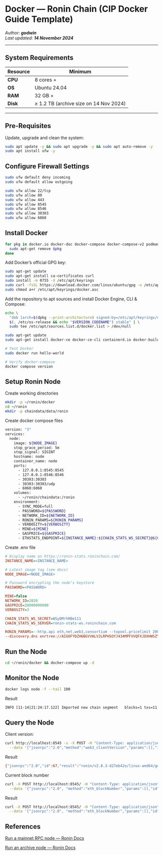 # Docker — Ronin Chain (CIP Docker Guide Template)

*Author: **godwin**  
Last updated: **14 November 2024***  

---

## System Requirements

| Resource | Minimum |
|----------|---------|
| **CPU**  | 8 cores + |
| **OS**   | Ubuntu 24.04 |
| **RAM**  | 32 GB + |
| **Disk** | ≥ 1.2 TB (archive size on 14 Nov 2024) |

---

## Pre-Requisites

Update, upgrade and clean the system:

```bash
sudo apt update -y && sudo apt upgrade -y && sudo apt auto-remove -y
sudo apt install ufw -y
```
## Configure Firewall Settings
```bash
sudo ufw default deny incoming
sudo ufw default allow outgoing

sudo ufw allow 22/tcp
sudo ufw allow 80
sudo ufw allow 443
sudo ufw allow 8545
sudo ufw allow 8546
sudo ufw allow 30303
sudo ufw allow 6060
```
## Install Docker
```bash
for pkg in docker.io docker-doc docker-compose docker-compose-v2 podman-docker containerd runc; do
  sudo apt-get remove $pkg
done
```
Add Docker’s official GPG key:

```bash
sudo apt-get update
sudo apt-get install ca-certificates curl
sudo install -m 0755 -d /etc/apt/keyrings
sudo curl -fsSL https://download.docker.com/linux/ubuntu/gpg -o /etc/apt/keyrings/docker.asc
sudo chmod a+r /etc/apt/keyrings/docker.asc
```
Add the repository to apt sources and install Docker Engine, CLI & Compose:

```bash
echo \
  "deb [arch=$(dpkg --print-architecture) signed-by=/etc/apt/keyrings/docker.asc] https://download.docker.com/linux/ubuntu \
  $(. /etc/os-release && echo "$VERSION_CODENAME") stable" | \
  sudo tee /etc/apt/sources.list.d/docker.list > /dev/null

sudo apt-get update
sudo apt-get install docker-ce docker-ce-cli containerd.io docker-buildx-plugin docker-compose-plugin

# Test Docker
sudo docker run hello-world

# Verify docker-compose
docker compose version
```

## Setup Ronin Node
Create working directories
```bash
mkdir -p ~/ronin/docker
cd ~/ronin
mkdir -p chaindata/data/ronin
```

Create docker compose files
```bash
version: "3"
services:
  node:
    image: ${NODE_IMAGE}
    stop_grace_period: 5m
    stop_signal: SIGINT
    hostname: node
    container_name: node
    ports:
      - 127.0.0.1:8545:8545
      - 127.0.0.1:8546:8546
      - 30303:30303
      - 30303:30303/udp
      - 6060:6060
    volumes:
      - ~/ronin/chaindata:/ronin
    environment:
      - SYNC_MODE=full
      - PASSWORD=${PASSWORD}
      - NETWORK_ID=${NETWORK_ID}
      - RONIN_PARAMS=${RONIN_PARAMS}
      - VERBOSITY=${VERBOSITY}
      - MINE=${MINE}
      - GASPRICE=${GASPRICE}
      - ETHSTATS_ENDPOINT=${INSTANCE_NAME}:${CHAIN_STATS_WS_SECRET}@${CHAIN_STATS_WS_SERVER}:443
```
Create .env file
```ini
# Display name on https://ronin-stats.roninchain.com/
INSTANCE_NAME=<INSTANCE_NAME>

# Latest image tag (see docs)
NODE_IMAGE=<NODE_IMAGE>

# Password encrypting the node’s keystore
PASSWORD=<PASSWORD>

MINE=false
NETWORK_ID=2020
GASPRICE=20000000000
VERBOSITY=3

CHAIN_STATS_WS_SECRET=WSyDMrhRBe111
CHAIN_STATS_WS_SERVER=ronin-stats-ws.roninchain.com

RONIN_PARAMS=--http.api eth,net,web3,consortium --txpool.pricelimit 20000000000 --txpool.nolocals --cache 4096 \
--discovery.dns enrtree://AIGOFYDZH6BGVVALVJLRPHSOYJ434MPFVVQFXJDXHW5ZYORPTGKUI@nodes.roninchain.com
```

## Run the Node
```bash
cd ~/ronin/docker && docker-compose up -d
```

## Monitor the Node
```bash
docker logs node -f --tail 100
```

Result
```bash
INFO [11-14|21:24:17.122] Imported new chain segment   blocks=1 txs=11 mgas=1.280 elapsed=16.911ms mgasps=75.657 number=39,923,835 hash=1afff2..417928
```

##  Query the Node

Client version:
```bash
curl http://localhost:8545 -s -X POST -H "Content-Type: application/json" \
  --data '{"jsonrpc":"2.0","method":"web3_clientVersion","params":[],"id":67}'
```

Result
```bash
{"jsonrpc":"2.0","id":67,"result":"ronin/v2.8.3-d27eb42e/linux-amd64/go1.20.10"}
```

Current block number
```bash
curl -X POST http://localhost:8545/ -H "Content-Type: application/json" \
  --data '{"jsonrpc":"2.0", "method":"eth_blockNumber","params":[],"id":1}'
```
Result
```bash
curl -X POST http://localhost:8545/ -H "Content-Type: application/json" \
  --data '{"jsonrpc":"2.0", "method":"eth_blockNumber","params":[],"id":1}'
```

## References
[Run a mainnet RPC node — Ronin Docs](https://docs.roninchain.com/rpc/mainnet-rpc)

[Run an archive node — Ronin Docs](https://docs.roninchain.com/validators/setup/mainnet/run-archive)
